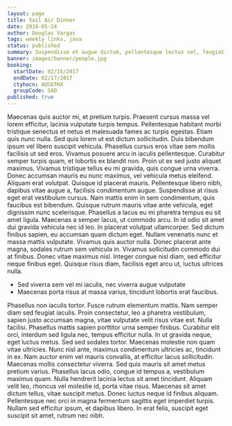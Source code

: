 ```yaml
---
layout: page
title: Sail Air Dinner
date: 2016-05-24
author: Douglas Vargas
tags: weekly links, java
status: published
summary: Suspendisse et augue dictum, pellentesque lectus vel, feugiat.
banner: images/banner/people.jpg
booking:
  startDate: 02/15/2017
  endDate: 02/17/2017
  ctyhocn: AUSDTHX
  groupCode: SAD
published: true
---
```

Maecenas quis auctor mi, et pretium turpis. Praesent cursus massa vel lorem efficitur, lacinia vulputate turpis tempus. Pellentesque habitant morbi tristique senectus et netus et malesuada fames ac turpis egestas. Etiam quis nunc nulla. Sed quis lorem ut est dictum sollicitudin. Duis bibendum ipsum vel libero suscipit vehicula. Phasellus cursus eros vitae sem mollis facilisis ut sed eros. Vivamus posuere arcu in iaculis pellentesque. Curabitur semper turpis quam, et lobortis ex blandit non. Proin ut ex sed justo aliquet maximus. Vivamus tristique tellus eu mi gravida, quis congue urna viverra. Donec accumsan mauris eu nunc maximus, vel vehicula metus eleifend. Aliquam erat volutpat. Quisque id placerat mauris. Pellentesque libero nibh, dapibus vitae augue a, facilisis condimentum augue. Suspendisse at risus eget erat vestibulum cursus.
Nam mattis enim in sem condimentum, quis faucibus est bibendum. Quisque rutrum mauris vitae ante vehicula, eget dignissim nunc scelerisque. Phasellus a lacus eu mi pharetra tempus eu sit amet ligula. Maecenas a semper lacus, ut commodo arcu. In id odio sit amet dui gravida vehicula nec id leo. In placerat volutpat ullamcorper. Sed dictum finibus sapien, eu accumsan quam dictum eget. Nullam venenatis nunc et massa mattis vulputate. Vivamus quis auctor nulla. Donec placerat ante magna, sodales rutrum sem vehicula in. Vivamus sollicitudin commodo dui at finibus. Donec vitae maximus nisl. Integer congue nisl diam, sed efficitur neque finibus eget. Quisque risus diam, facilisis eget arcu ut, luctus ultrices nulla.

* Sed viverra sem vel mi iaculis, nec viverra augue vulputate
* Maecenas porta risus at massa varius, tincidunt lobortis erat faucibus.

Phasellus non iaculis tortor. Fusce rutrum elementum mattis. Nam semper diam sed feugiat iaculis. Proin consectetur, leo a pharetra vestibulum, sapien justo accumsan magna, vitae vulputate velit risus vitae est. Nulla facilisi. Phasellus mattis sapien porttitor urna semper finibus. Curabitur elit orci, interdum sed ligula nec, tempus efficitur nulla. In ut gravida neque, eget luctus metus. Sed sed sodales tortor.
Maecenas molestie non quam vitae ultricies. Nunc nisl ante, maximus condimentum ultricies ac, tincidunt in ex. Nam auctor enim vel mauris convallis, at efficitur lacus sollicitudin. Maecenas mollis consectetur viverra. Sed quis mauris sit amet metus pretium varius. Phasellus lacus odio, congue id tempus a, vestibulum maximus quam. Nulla hendrerit lacinia lectus sit amet tincidunt. Aliquam velit leo, rhoncus vel molestie id, porta vitae risus. Maecenas sit amet dictum tellus, vitae suscipit metus. Donec luctus neque id finibus aliquam. Pellentesque nec orci in magna fermentum sagittis eget imperdiet turpis. Nullam sed efficitur ipsum, et dapibus libero. In erat felis, suscipit eget suscipit sit amet, rutrum nec nibh.
